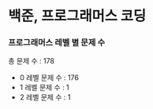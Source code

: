 # 백준, 프로그래머스 코딩
### 프로그래머스 레벨 별 문제 수
총 문제 수 : 178
- 0 레벨 문제 수 : 176
- 1 레벨 문제 수 : 1
- 2 레벨 문제 수 : 1

